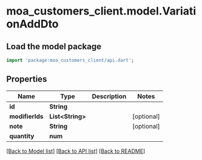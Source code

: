 # moa_customers_client.model.VariationAddDto

## Load the model package
```dart
import 'package:moa_customers_client/api.dart';
```

## Properties
Name | Type | Description | Notes
------------ | ------------- | ------------- | -------------
**id** | **String** |  | 
**modifierIds** | **List&lt;String&gt;** |  | [optional] 
**note** | **String** |  | [optional] 
**quantity** | **num** |  | 

[[Back to Model list]](../README.md#documentation-for-models) [[Back to API list]](../README.md#documentation-for-api-endpoints) [[Back to README]](../README.md)


